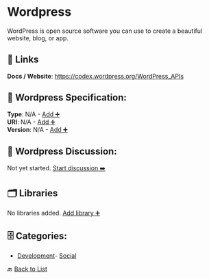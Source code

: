 # Wordpress

WordPress is open source software you can use to create a beautiful website, blog, or app.

##  🔗 Links
**Docs / Website**: https://codex.wordpress.org/WordPress_APIs

## 🧬 Wordpress Specification:
**Type**: N/A - [Add ➕](https://github.com/apis-list/apis-list/edit/main/apis.yaml#L22186)  
**URI**: N/A - [Add ➕](https://github.com/apis-list/apis-list/edit/main/apis.yaml#L22186)  
**Version**: N/A - [Add ➕](https://github.com/apis-list/apis-list/edit/main/apis.yaml#L22186)

## 💬 Wordpress Discussion:
Not yet started. [Start discussion ➡️](https://github.com/apis-list/apis-list/discussions/new)

## 🗂️ Libraries

No libraries added. [Add library ➕](https://github.com/apis-list/apis-list/edit/main/apis.yaml#L22186)    


## 🗄️ Categories:
- [Development](https://github.com/apis-list/apis-list#development-)- [Social](https://github.com/apis-list/apis-list#social-)

🔙  [Back to List](https://github.com/apis-list/apis-list)
